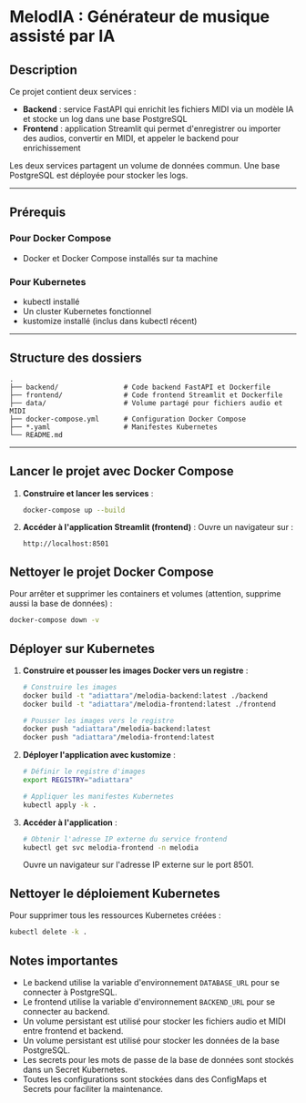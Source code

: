 # MelodIA : Générateur de musique assisté par IA

## Description

Ce projet contient deux services :

- **Backend** : service FastAPI qui enrichit les fichiers MIDI via un modèle IA et stocke un log dans une base PostgreSQL
- **Frontend** : application Streamlit qui permet d'enregistrer ou importer des audios, convertir en MIDI, et appeler le backend pour enrichissement

Les deux services partagent un volume de données commun. Une base PostgreSQL est déployée pour stocker les logs.

---

## Prérequis

### Pour Docker Compose
- Docker et Docker Compose installés sur ta machine

### Pour Kubernetes
- kubectl installé
- Un cluster Kubernetes fonctionnel
- kustomize installé (inclus dans kubectl récent)

---

## Structure des dossiers

```
.
├── backend/                # Code backend FastAPI et Dockerfile
├── frontend/               # Code frontend Streamlit et Dockerfile
├── data/                   # Volume partagé pour fichiers audio et MIDI
├── docker-compose.yml      # Configuration Docker Compose
├── *.yaml                  # Manifestes Kubernetes
└── README.md
```

---

## Lancer le projet avec Docker Compose

1. **Construire et lancer les services** :
   ```bash
   docker-compose up --build
   ```

2. **Accéder à l'application Streamlit (frontend)** :
   Ouvre un navigateur sur :
   ```
   http://localhost:8501
   ```

## Nettoyer le projet Docker Compose

Pour arrêter et supprimer les containers et volumes (attention, supprime aussi la base de données) :

```bash
docker-compose down -v
```

## Déployer sur Kubernetes

1. **Construire et pousser les images Docker vers un registre** :
   ```bash
   # Construire les images
   docker build -t "adiattara"/melodia-backend:latest ./backend
   docker build -t "adiattara"/melodia-frontend:latest ./frontend

   # Pousser les images vers le registre
   docker push "adiattara"/melodia-backend:latest
   docker push "adiattara"/melodia-frontend:latest
   ```

2. **Déployer l'application avec kustomize** :
   ```bash
   # Définir le registre d'images
   export REGISTRY="adiattara"

   # Appliquer les manifestes Kubernetes
   kubectl apply -k .
   ```

3. **Accéder à l'application** :
   ```bash
   # Obtenir l'adresse IP externe du service frontend
   kubectl get svc melodia-frontend -n melodia
   ```
   Ouvre un navigateur sur l'adresse IP externe sur le port 8501.

## Nettoyer le déploiement Kubernetes

Pour supprimer tous les ressources Kubernetes créées :

```bash
kubectl delete -k .
```

## Notes importantes

- Le backend utilise la variable d'environnement `DATABASE_URL` pour se connecter à PostgreSQL.
- Le frontend utilise la variable d'environnement `BACKEND_URL` pour se connecter au backend.
- Un volume persistant est utilisé pour stocker les fichiers audio et MIDI entre frontend et backend.
- Un volume persistant est utilisé pour stocker les données de la base PostgreSQL.
- Les secrets pour les mots de passe de la base de données sont stockés dans un Secret Kubernetes.
- Toutes les configurations sont stockées dans des ConfigMaps et Secrets pour faciliter la maintenance.
